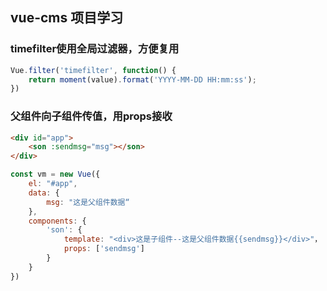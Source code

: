 ## vue-cms 项目学习

### timefilter使用全局过滤器，方便复用
```js
Vue.filter('timefilter', function() {
	return moment(value).format('YYYY-MM-DD HH:mm:ss');
})
```

### 父组件向子组件传值，用props接收
```html
<div id="app">
	<son :sendmsg="msg"></son>
</div>
```
```js
const vm = new Vue({
	el: "#app",
	data: {
		msg: "这是父组件数据“
	},
	components: {
		'son': {
			template: "<div>这是子组件--这是父组件数据{{sendmsg}}</div>"，
			props: ['sendmsg']
		}
	}
})
```